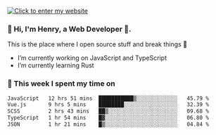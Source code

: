 [![Click to enter my website](https://github.com/zh30/zh30/assets/7930156/bb82b0df-3fb8-4136-8522-734cd2b27f6a)](https://blog.zhanghe.dev) 

### 👋 Hi, I'm Henry, a Web Developer 🚀.

This is the place where I open source stuff and break things :rofl:

- I’m currently working on JavaScript and TypeScript
- I’m currently learning Rust

### 💪 This week I spent my time on

<!--START_SECTION:waka-->

```txt
JavaScript   12 hrs 51 mins  ███████████▒░░░░░░░░░░░░░   45.79 %
Vue.js       9 hrs 5 mins    ████████░░░░░░░░░░░░░░░░░   32.39 %
SCSS         2 hrs 43 mins   ██▒░░░░░░░░░░░░░░░░░░░░░░   09.68 %
TypeScript   1 hr 54 mins    █▓░░░░░░░░░░░░░░░░░░░░░░░   06.80 %
JSON         1 hr 21 mins    █▒░░░░░░░░░░░░░░░░░░░░░░░   04.84 %
```

<!--END_SECTION:waka-->
